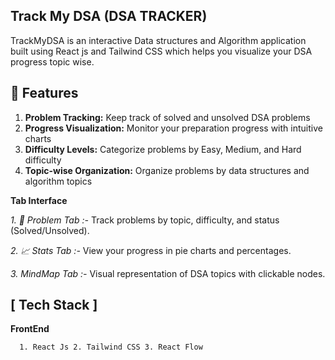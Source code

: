 ## Track My DSA (DSA TRACKER)
TrackMyDSA is an interactive Data structures and Algorithm application built using React js and Tailwind CSS which helps you visualize your DSA progress topic wise.

##  🚀 Features ##
1. **Problem Tracking:**   Keep track of solved and unsolved DSA problems
2. **Progress Visualization:**   Monitor your preparation progress with intuitive charts
3. **Difficulty Levels:**   Categorize problems by Easy, Medium, and Hard difficulty
4. **Topic-wise Organization:**   Organize problems by data structures and algorithm topics

**Tab Interface**

*1. 📝 Problem Tab :-*  Track problems by topic, difficulty, and status (Solved/Unsolved).

*2. 📈  Stats Tab :-*  View your progress in pie charts and percentages.

*3. MindMap Tab :-*    Visual representation of DSA topics with clickable nodes.

## [ Tech Stack ] ##
  **FrontEnd**
  
 `   1. React Js
    2. Tailwind CSS
    3. React Flow
    `
